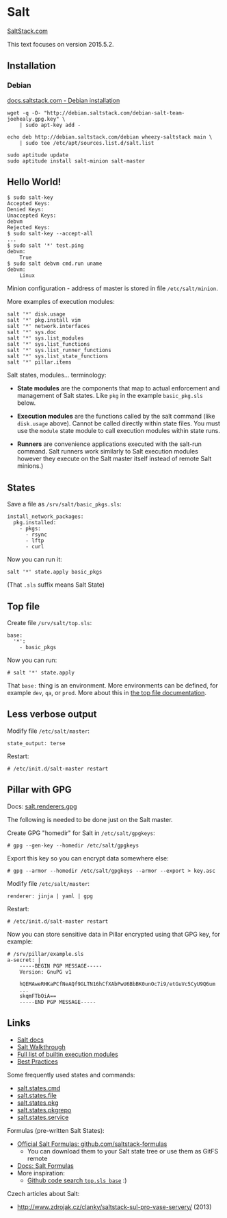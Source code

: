 
Salt
====

[SaltStack.com](http://saltstack.com/community/)

This text focuses on version 2015.5.2.


Installation
------------

### Debian

[docs.saltstack.com - Debian installation](http://docs.saltstack.com/en/latest/topics/installation/debian.html)

    wget -q -O- "http://debian.saltstack.com/debian-salt-team-joehealy.gpg.key" \
        | sudo apt-key add -

    echo deb http://debian.saltstack.com/debian wheezy-saltstack main \
        | sudo tee /etc/apt/sources.list.d/salt.list

    sudo aptitude update
    sudo aptitude install salt-minion salt-master


Hello World!
------------

    $ sudo salt-key
    Accepted Keys:
    Denied Keys:
    Unaccepted Keys:
    debvm
    Rejected Keys:
    $ sudo salt-key --accept-all
    ...
    $ sudo salt '*' test.ping
    debvm:
        True
    $ sudo salt debvm cmd.run uname
    debvm:
        Linux

Minion configuration - address of master is stored in file `/etc/salt/minion`.

More examples of execution modules:

    salt '*' disk.usage
    salt '*' pkg.install vim
    salt '*' network.interfaces
    salt '*' sys.doc
    salt '*' sys.list_modules
    salt '*' sys.list_functions
    salt '*' sys.list_runner_functions
    salt '*' sys.list_state_functions
    salt '*' pillar.items

Salt states, modules... terminology:

- __State modules__  are the components that map to actual enforcement and management
  of Salt states.
  Like `pkg` in the example `basic_pkg.sls` below.

- __Execution modules__ are the functions called by the salt command
 (like `disk.usage` above).
 Cannot be called directly within state files.
 You must use the `module` state module to call execution modules within state runs.

- __Runners__ are convenience applications executed with the salt-run command.
  Salt runners work similarly to Salt execution modules however they execute on
  the Salt master itself instead of remote Salt minions.)


States
------

Save a file as `/srv/salt/basic_pkgs.sls`:

    install_network_packages:
      pkg.installed:
        - pkgs:
          - rsync
          - lftp
          - curl

Now you can run it:

    salt '*' state.apply basic_pkgs

(That `.sls` suffix means Salt State)

Top file
--------

Create file `/srv/salt/top.sls`:

    base:
      '*':
        - basic_pkgs

Now you can run:

    # salt '*' state.apply

That `base:` thing is an environment.
More environments can be defined, for example `dev`, `qa`, or `prod`.
More about this in
[the top file documentation](http://docs.saltstack.com/en/latest/ref/states/top.html).


Less verbose output
-------------------

Modify file `/etc/salt/master`:

    state_output: terse

Restart:

    # /etc/init.d/salt-master restart


Pillar with GPG
---------------

Docs: [salt.renderers.gpg](http://docs.saltstack.com/en/latest/ref/renderers/all/salt.renderers.gpg.html)

The following is needed to be done just on the Salt master.

Create GPG "homedir" for Salt in `/etc/salt/gpgkeys`:

    # gpg --gen-key --homedir /etc/salt/gpgkeys

Export this key so you can encrypt data somewhere else:

    # gpg --armor --homedir /etc/salt/gpgkeys --armor --export > key.asc

Modify file `/etc/salt/master`:

    renderer: jinja | yaml | gpg

Restart:

    # /etc/init.d/salt-master restart
    
Now you can store sensitive data in Pillar encrypted using that GPG key, for example:

    # /srv/pillar/example.sls
    a-secret: |
        -----BEGIN PGP MESSAGE-----
        Version: GnuPG v1

        hQEMAweRHKaPCfNeAQf9GLTN16hCfXAbPwU6BbBK0unOc7i9/etGuVc5CyU9Q6um
        ...
        skqmFTbOiA==
        -----END PGP MESSAGE-----


Links
-----

- [Salt docs](http://docs.saltstack.com/en/latest/)
- [Salt Walkthrough](http://docs.saltstack.com/en/latest/topics/tutorials/walkthrough.html)
- [Full list of builtin execution modules](http://docs.saltstack.com/en/latest/ref/modules/all/index.html)
- [Best Practices](https://docs.saltstack.com/en/latest/topics/best_practices.html)

Some frequently used states and commands:

- [salt.states.cmd](http://docs.saltstack.com/en/latest/ref/states/all/salt.states.cmd.html)
- [salt.states.file](http://docs.saltstack.com/en/latest/ref/states/all/salt.states.file.html)
- [salt.states.pkg](http://docs.saltstack.com/en/latest/ref/states/all/salt.states.pkg.html)
- [salt.states.pkgrepo](http://docs.saltstack.com/en/latest/ref/states/all/salt.states.pkgrepo.html)
- [salt.states.service](http://docs.saltstack.com/en/latest/ref/states/all/salt.states.service.html)

Formulas (pre-written Salt States):

- [Official Salt Formulas: github.com/saltstack-formulas](https://github.com/saltstack-formulas)
  - You can download them to your Salt state tree or use them as GitFS remote
- [Docs: Salt Formulas](http://docs.saltstack.com/en/latest/topics/development/conventions/formulas.html)
- More inspiration:
  - [Github code search `top.sls base`](https://github.com/search?q=top.sls+base&type=Code) :)

Czech articles about Salt:

- http://www.zdrojak.cz/clanky/saltstack-sul-pro-vase-servery/ (2013)
